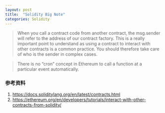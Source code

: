 ```yaml
---
layout: post
title:  "Solidity Big Note"
categories: Solidity
---
```


> When you call a contract code from another contract, the msg.sender will refer to the address of our contract factory. This is a really important point to understand as using a contract to interact with other contracts is a common practice. You should therefore take care of who is the sender in complex cases.

> There is no “cron” concept in Ethereum to call a function at a particular event automatically.


### 参考资料
1. https://docs.soliditylang.org/en/latest/contracts.html
2. https://ethereum.org/en/developers/tutorials/interact-with-other-contracts-from-solidity/
